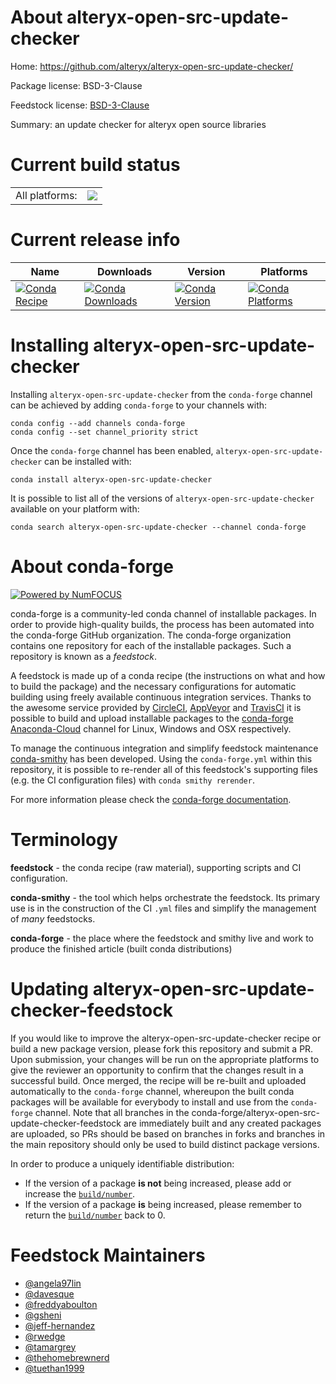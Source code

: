 About alteryx-open-src-update-checker
=====================================

Home: https://github.com/alteryx/alteryx-open-src-update-checker/

Package license: BSD-3-Clause

Feedstock license: [BSD-3-Clause](https://github.com/conda-forge/alteryx-open-src-update-checker-feedstock/blob/master/LICENSE.txt)

Summary: an update checker for alteryx open source libraries

Current build status
====================


<table><tr><td>All platforms:</td>
    <td>
      <a href="https://dev.azure.com/conda-forge/feedstock-builds/_build/latest?definitionId=13770&branchName=master">
        <img src="https://dev.azure.com/conda-forge/feedstock-builds/_apis/build/status/alteryx-open-src-update-checker-feedstock?branchName=master">
      </a>
    </td>
  </tr>
</table>

Current release info
====================

| Name | Downloads | Version | Platforms |
| --- | --- | --- | --- |
| [![Conda Recipe](https://img.shields.io/badge/recipe-alteryx--open--src--update--checker-green.svg)](https://anaconda.org/conda-forge/alteryx-open-src-update-checker) | [![Conda Downloads](https://img.shields.io/conda/dn/conda-forge/alteryx-open-src-update-checker.svg)](https://anaconda.org/conda-forge/alteryx-open-src-update-checker) | [![Conda Version](https://img.shields.io/conda/vn/conda-forge/alteryx-open-src-update-checker.svg)](https://anaconda.org/conda-forge/alteryx-open-src-update-checker) | [![Conda Platforms](https://img.shields.io/conda/pn/conda-forge/alteryx-open-src-update-checker.svg)](https://anaconda.org/conda-forge/alteryx-open-src-update-checker) |

Installing alteryx-open-src-update-checker
==========================================

Installing `alteryx-open-src-update-checker` from the `conda-forge` channel can be achieved by adding `conda-forge` to your channels with:

```
conda config --add channels conda-forge
conda config --set channel_priority strict
```

Once the `conda-forge` channel has been enabled, `alteryx-open-src-update-checker` can be installed with:

```
conda install alteryx-open-src-update-checker
```

It is possible to list all of the versions of `alteryx-open-src-update-checker` available on your platform with:

```
conda search alteryx-open-src-update-checker --channel conda-forge
```


About conda-forge
=================

[![Powered by NumFOCUS](https://img.shields.io/badge/powered%20by-NumFOCUS-orange.svg?style=flat&colorA=E1523D&colorB=007D8A)](http://numfocus.org)

conda-forge is a community-led conda channel of installable packages.
In order to provide high-quality builds, the process has been automated into the
conda-forge GitHub organization. The conda-forge organization contains one repository
for each of the installable packages. Such a repository is known as a *feedstock*.

A feedstock is made up of a conda recipe (the instructions on what and how to build
the package) and the necessary configurations for automatic building using freely
available continuous integration services. Thanks to the awesome service provided by
[CircleCI](https://circleci.com/), [AppVeyor](https://www.appveyor.com/)
and [TravisCI](https://travis-ci.com/) it is possible to build and upload installable
packages to the [conda-forge](https://anaconda.org/conda-forge)
[Anaconda-Cloud](https://anaconda.org/) channel for Linux, Windows and OSX respectively.

To manage the continuous integration and simplify feedstock maintenance
[conda-smithy](https://github.com/conda-forge/conda-smithy) has been developed.
Using the ``conda-forge.yml`` within this repository, it is possible to re-render all of
this feedstock's supporting files (e.g. the CI configuration files) with ``conda smithy rerender``.

For more information please check the [conda-forge documentation](https://conda-forge.org/docs/).

Terminology
===========

**feedstock** - the conda recipe (raw material), supporting scripts and CI configuration.

**conda-smithy** - the tool which helps orchestrate the feedstock.
                   Its primary use is in the construction of the CI ``.yml`` files
                   and simplify the management of *many* feedstocks.

**conda-forge** - the place where the feedstock and smithy live and work to
                  produce the finished article (built conda distributions)


Updating alteryx-open-src-update-checker-feedstock
==================================================

If you would like to improve the alteryx-open-src-update-checker recipe or build a new
package version, please fork this repository and submit a PR. Upon submission,
your changes will be run on the appropriate platforms to give the reviewer an
opportunity to confirm that the changes result in a successful build. Once
merged, the recipe will be re-built and uploaded automatically to the
`conda-forge` channel, whereupon the built conda packages will be available for
everybody to install and use from the `conda-forge` channel.
Note that all branches in the conda-forge/alteryx-open-src-update-checker-feedstock are
immediately built and any created packages are uploaded, so PRs should be based
on branches in forks and branches in the main repository should only be used to
build distinct package versions.

In order to produce a uniquely identifiable distribution:
 * If the version of a package **is not** being increased, please add or increase
   the [``build/number``](https://docs.conda.io/projects/conda-build/en/latest/resources/define-metadata.html#build-number-and-string).
 * If the version of a package **is** being increased, please remember to return
   the [``build/number``](https://docs.conda.io/projects/conda-build/en/latest/resources/define-metadata.html#build-number-and-string)
   back to 0.

Feedstock Maintainers
=====================

* [@angela97lin](https://github.com/angela97lin/)
* [@davesque](https://github.com/davesque/)
* [@freddyaboulton](https://github.com/freddyaboulton/)
* [@gsheni](https://github.com/gsheni/)
* [@jeff-hernandez](https://github.com/jeff-hernandez/)
* [@rwedge](https://github.com/rwedge/)
* [@tamargrey](https://github.com/tamargrey/)
* [@thehomebrewnerd](https://github.com/thehomebrewnerd/)
* [@tuethan1999](https://github.com/tuethan1999/)

